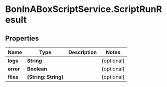 # BonInABoxScriptService.ScriptRunResult

## Properties

Name | Type | Description | Notes
------------ | ------------- | ------------- | -------------
**logs** | **String** |  | [optional] 
**error** | **Boolean** |  | [optional] 
**files** | **{String: String}** |  | [optional] 


